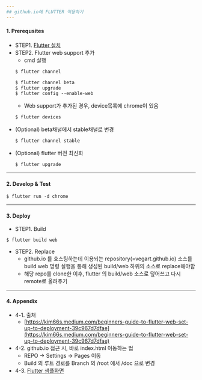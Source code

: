 ```yaml
---
## github.io에 FLUTTER 적용하기
---
```

#### 1. Prerequsites
* STEP1. [Flutter 설치](https://docs.flutter.dev/get-started/install)
* STEP2. Flutter web support 추가
    * cmd 실행
    ```markdown
    $ flutter channel
    ```
    ```markdown
    $ flutter channel beta
    $ flutter upgrade
    $ flutter config --enable-web
    ```
    * Web support가 추가된 경우, device목록에 chrome이 있음
     ```markdown
    $ flutter devices
    ```
* (Optional) beta채널에서 stable채널로 변경
    ```markdown
    $ flutter channel stable
    ```
* (Optional) flutter 버전 최신화
    ```markdown
    $ flutter upgrade
    ```
---
#### 2. Develop & Test
```markdown
$ flutter run -d chrome
```
---
#### 3. Deploy
* STEP1. Build
```markdown
$ flutter build web
```
* STEP2. Replace
    - github.io 를 호스팅하는데 이용되는 repository(=vegart.github.io) 소스를 build web 명령 실행을 통해 생성된 build/web 하위의 소스로 replace해야함
    - 해당 repo를 clone한 이후, flutter 의 build/web 소스로 덮어쓰고 다시 remote로 올려주기
---
#### 4. Appendix
* 4-1. 출처 
    * [https://kim66s.medium.com/beginners-guide-to-flutter-web-set-up-to-deployment-39c967d7dfae](https://kim66s.medium.com/beginners-guide-to-flutter-web-set-up-to-deployment-39c967d7dfae) 
* 4-2. github.io 접근 시, 바로 index.html 이동하는 법
  * REPO -> Settings -> Pages 이동
  * Build 의 루트 경로를 Branch 의 /root 에서 /doc 으로 변경
* 4-3. [Flutter 샘플화면](https://flutter.github.io/samples/#?platform=web)
